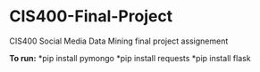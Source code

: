 # CIS400-Final-Project
CIS400 Social Media Data Mining final project assignement

**To run:**
*pip install pymongo
*pip install requests
*pip install flask
